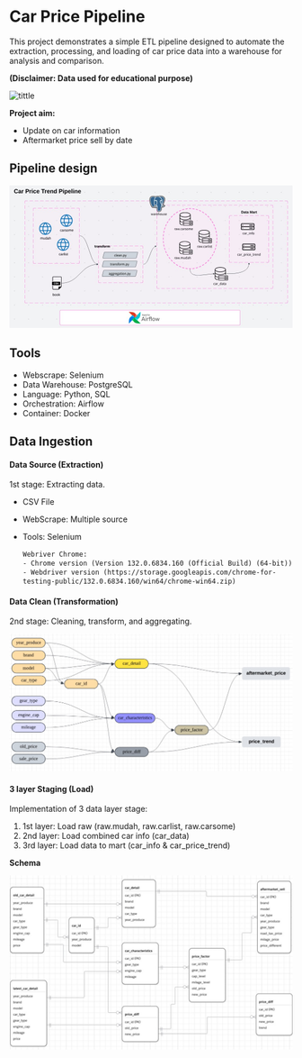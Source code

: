 # Car Price Pipeline

This project demonstrates a simple ETL pipeline designed to automate the extraction, processing, and loading of car price data into a warehouse for analysis and comparison. 

**(Disclaimer: Data used for educational purpose)**

![tittle](https://carsomemy.s3.amazonaws.com/wp/used%20cars%20rs.jpg)

**Project aim:**
- Update on car information
- Aftermarket price sell by date

## Pipeline design 

![Pipeline diagram](img/pipeline_design.jpg)

## Tools
- Webscrape: Selenium
- Data Warehouse: PostgreSQL
- Language: Python, SQL
- Orchestration: Airflow
- Container: Docker

## Data Ingestion

#### Data Source (Extraction)

1st stage: Extracting data.

- CSV File
- WebScrape: Multiple source
- Tools: Selenium

    ```
    Webriver Chrome:
    - Chrome version (Version 132.0.6834.160 (Official Build) (64-bit))
    - Webdriver version (https://storage.googleapis.com/chrome-for-testing-public/132.0.6834.160/win64/chrome-win64.zip)
    ```

#### Data Clean (Transformation)

2nd stage: Cleaning, transform, and aggregating.

![Data Staging diagram](img/transformation_flow.jpg)

#### 3 layer Staging (Load)

Implementation of 3 data layer stage:
1. 1st layer: Load raw (raw.mudah, raw.carlist, raw.carsome)
2. 2nd layer: Load combined car info (car_data)
3. 3rd layer: Load data to mart (car_info & car_price_trend)

**Schema**

![Schema](img/schema_design.jpg)
